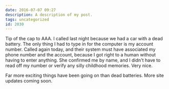 ```yaml
---
date: 2016-07-07 09:27
description: A description of my post.
tags: uncategorized
id: 2030
---
```

Tip of the cap to AAA.  I called last night because we had a car with a dead battery.  The only thing I had to type in for the computer is my account number.  Called again today, and their system must have associated my phone number and the account, because I got right to a human without having to enter anything.  She confirmed me by name, and I didn't have to read off my number or verify any silly childhood memories.  Very nice.

Far more exciting things have been going on than dead batteries.  More site updates coming soon.